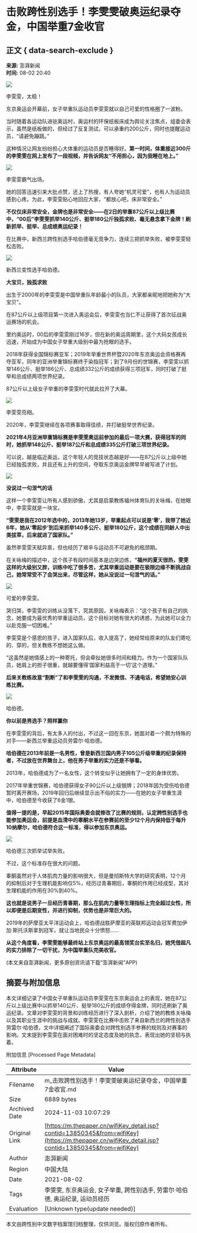 # 击败跨性别选手！李雯雯破奥运纪录夺金，中国举重7金收官

## 正文 { data-search-exclude }


**来源:** 澎湃新闻  
**时间:** 08-02 20:40  

![](https://imagecloud.thepaper.cn/thepaper/image/145/838/307.jpg)

李雯雯，太稳！

东京奥运会开幕前，女子举重队运动员李雯雯就以自己可爱的性格圈了一波粉。

当时随着各运动队进驻奥运村，奥运村的环保纸板床成为舆论关注焦点，组委会表示，虽然是纸板做的，但经过了反复测试，可以承重约200公斤，同时也提醒运动员，“请避免蹦跳。”

这种情况让网友纷纷担心大体重的运动员是否睡得好。**第一时间，体重接近300斤的李雯雯在网上发布了一段视频，并告诉网友“不用担心，因为我睡在地上。”**

![](https://imagecloud.thepaper.cn/thepaper/image/145/824/388.jpg)

李雯雯霸气出场。

她的回答迅速引来大批点赞，还上了热搜，有人夸她“机灵可爱”，也有人为运动员感到心疼。为此，李雯雯贴心地回应大家，“都放心吧，床非常安全。”

**不仅仅床非常安全，金牌也是非常安全——在2日的举重87公斤以上级比赛中，“00后”李雯雯抓举140公斤、挺举180公斤独孤求败、毫无悬念拿下金牌！刷新抓举、挺举、总成绩奥运纪录！**

在比赛中，新西兰跨性别选手哈伯德毫无竞争力，连续三把抓举失败，被李雯雯轻松击败。

![](https://imagecloud.thepaper.cn/thepaper/image/145/822/770.jpg)

新西兰变性选手哈伯德。

**大宝贝，独孤求败**

出生于2000年的李雯雯是中国举重队年龄最小的队员，大家都亲昵地把她称为“大宝贝”。

在87公斤以上级项目第一次进入奥运会后，李雯雯也当仁不让获得了首次征战奥运赛场的机会。

里约奥运时，00后的李雯雯刚过16岁，但在新的奥运周期里，这个大码女孩成长迅速，开始成为中国女子举重大级别中最为抢眼的选手。

2018年获得全国锦标赛亚军；2019年举重世界杯暨2020年东京奥运会资格赛再夺亚军，同年的亚洲举重锦标赛终于染指冠军；到了9月份的世锦赛，李雯雯以抓举146公斤、挺举186公斤、总成绩332公斤的成绩获得三项冠军，同时打破了挺举和总成绩两项世界纪录。

87公斤以上级女子举重的李雯雯时代就此拉开了大幕。

![](https://imagecloud.thepaper.cn/thepaper/image/145/815/537.jpg)

李雯雯亮相。

2020年，李雯雯继续在各项赛事取得佳绩，并打破挺举世界纪录。

**2021年4月亚洲举重锦标赛是李雯雯奥运前参加的最后一项大赛，获得冠军的同时，她抓举148公斤、挺举187公斤和总成绩335公斤打破三项世界纪录。**

可以说，越是临近奥运，这个年轻人的竞技状态越是好——在87公斤以上级中她已经独孤求败，并且还有上升的空间，夺取东京奥运金牌早早被写进了计划。

![](https://imagecloud.thepaper.cn/thepaper/image/145/824/386.jpg)

**没说过一句泄气的话**

这样一个李雯雯让所有人感到骄傲，尤其是启蒙教练福州体育队的关咏梅，在她眼中，李雯雯就是一块宝。

**“雯雯是我在2012年选中的，2013年她13岁，举重起点可以说是‘零’，我带了她近6年，她从‘零起步’到后来抓举140多公斤、挺举180公斤，这个成绩在同龄人中出类拔萃，后来就进了国家队。”**

虽然李雯雯天赋异禀，但也经历了艰辛与运动员不可避免的瓶颈期。

在关咏梅的描述中，这个孩子有段时间基本是边哭边练，**“福州的夏天很热，雯雯这样的大级别又胖，训练中吃了很多苦，尤其举重运动是要在极限边缘不断挑战自己，她常常受不了会哭出来，尽管这样，她从没说过一句泄气的话。”**

![](https://imagecloud.thepaper.cn/thepaper/image/145/823/81.jpg)

可爱的李雯雯。

哭归哭，李雯雯的训练从没落下，究其原因，关咏梅表示：“这个孩子有自己的执念，她要成为最优秀的举重运动员，这个目标对她有很大的诱惑，为此她可以全力以赴克服一切困难。”

李雯雯是个感恩的孩子，进入国家队后，收入提高了，她经常给原来的队友们寄吃的、穿的，但关教练不想她这么做。

“这虽然是她情感上的一种寄托，但会牵扯她很多时间和精力。作为一个国家队队员，她肩上的担子很重，就越要懂得‘国家利益高于一切’这个道理。”

**后来关教练故意“割断”了和李雯雯的沟通，不发微信、不通电话，希望她安心训练比赛。**

![](https://imagecloud.thepaper.cn/thepaper/image/145/823/78.jpg)

哈伯德。

**你以前是男选手？照样赢你**

在李雯雯的背后，有太多人的付出，不过这一回在东京，她面对着一个颇为特殊的对手——新西兰举重运动员劳雷尔·哈伯德。

**哈伯德在2013年前是一名男性，曾是新西兰国内男子105公斤级举重的纪录保持者，不过放在世界舞台上，他在男子举重的实力还是不够看。**

2013年，哈伯德成为了一名女性，这个转变似乎让她拥有了一定的身体优势。

2017年举重世锦赛，哈伯德获得女子90公斤以上级银牌；2018年因为受伤哈伯德暂时离开赛场，2019年回归后继续显示出不俗的实力——在她的女子举重生涯中，哈伯德至今收获了6金1银。

**值得一提的是，早起2015年国际奥委会就修改了比赛的规则，认定跨性别选手也能参加奥运会，前提是血清中的睾酮水平在参赛前的至少12个月内保持低于每升10纳摩尔，哈伯德符合这一标准，得以参加东京奥运。**

![](https://imagecloud.thepaper.cn/thepaper/image/145/815/536.jpg)

哈伯德三次抓举试举失败。

不过，这个标准存在很大的问题。

睾酮虽然对于人体肌肉力量的影响很大，但是曼彻斯特大学的研究表明，12个月的抑制后对于生理机能影响仅5%，经历过青春期后，睾酮的作用已经成型，其对生理机能的作用在30%到40%。

**这也就是说男子一旦经历青春期，那么在肌肉力量等生理指标上完全超过女性，所以即便是后期变性，并进行抑制，优势也是非常巨大的。**

2019年的萨摩亚太平洋运动会上，哈伯德战胜萨摩亚的英联邦运动会冠军费加伊加·斯托沃斯拿到冠军，就让当地民众十分愤怒……

**从这个角度看，李雯雯能够最终站上东京奥运的最高领奖台实至名归，她凭借超凡的实力排除了一切干扰，为中国举重队完美收官。**

(本文来自澎湃新闻，更多原创资讯请下载“澎湃新闻”APP)

## 摘要与附加信息

<!-- tcd_abstract -->
本文详细记录了中国女子举重队运动员李雯雯在东京奥运会上的表现，她在87公斤以上级比赛中以抓举140公斤、挺举180公斤的成绩夺得金牌，同时还刷新了奥运纪录。文章对李雯雯的背景和训练经历进行了深入剖析，介绍了她的教练关咏梅以及其职业生涯中的挑战与成就。李雯雯在比赛中击败了来自新西兰的跨性别选手劳雷尔·哈伯德，文中详细阐述了国际奥委会对跨性别选手参赛的规则及对赛事的影响。文末提到李雯雯在面对困难时的坚定态度及她的执念，表现出她的坚韧与执着。
<!-- tcd_abstract_end -->

附加信息 [Processed Page Metadata]

| Attribute       | Value                                  |
|-----------------|----------------------------------------|
| Filename        | m_击败跨性别选手！李雯雯破奥运纪录夺金，中国举重7金收官.md                             |
| Size            | 6889 bytes                           |
| Archived Date   | 2024-11-03 10:07:29                             |
| Original Link   | [https://m.thepaper.cn/wifiKey_detail.jsp?contid=13850345&from=wifiKey](https://m.thepaper.cn/wifiKey_detail.jsp?contid=13850345&from=wifiKey)                       |
| Author          | 澎湃新闻                               |
| Region          | 中国大陆                               |
| Date            | 2021-08-02                                 |
| Tags            | 李雯雯, 东京奥运会, 女子举重, 跨性别选手, 劳雷尔·哈伯德, 奥运纪录, 运动员经历                                 |
| Evaluation            | [Unknown type(update needed)]                                 |
<!-- tcd_table_end -->

本文由跨性别中文数字档案馆归档整理，仅供浏览。版权归原作者所有。
